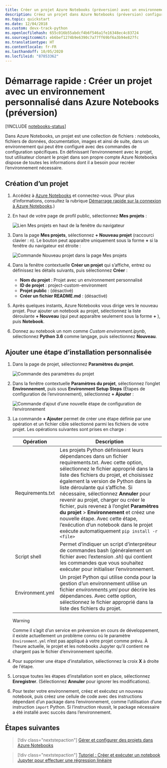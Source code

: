 ```yaml
---
title: Créer un projet Azure Notebooks (préversion) avec un environnement personnalisé
description: Créez un projet dans Azure Notebooks (préversion) configuré avec un ensemble spécifique de packages installés et de scripts de démarrage.
ms.topic: quickstart
ms.date: 12/04/2018
ms.custom: devx-track-python
ms.openlocfilehash: 655c016b55abdcf4b6f546a1fe16348ec4c83724
ms.sourcegitcommit: eb6bef1274b9e6390c7a77ff69bf6a3b94e827fc
ms.translationtype: HT
ms.contentlocale: fr-FR
ms.lasthandoff: 10/05/2020
ms.locfileid: "87853362"
---
```

# <a name="quickstart-create-a-project-with-a-custom-environment-in-azure-notebooks-preview"></a>Démarrage rapide : Créer un projet avec un environnement personnalisé dans Azure Notebooks (préversion)

[!INCLUDE [notebooks-status](../../includes/notebooks-status.md)]

Dans Azure Notebooks, un projet est une collection de fichiers : notebooks, fichiers de données, documentation, images et ainsi de suite, dans un environnement qui peut être configuré avec des commandes de configuration spécifiques. En définissant l’environnement avec le projet, tout utilisateur clonant le projet dans son propre compte Azure Notebooks dispose de toutes les informations dont il a besoin pour recréer l’environnement nécessaire.

## <a name="create-a-project"></a>Création d’un projet

1. Accédez à [Azure Notebooks](https://notebooks.azure.com) et connectez-vous. (Pour plus d’informations, consultez la rubrique [Démarrage rapide sur la connexion à Azure Notebooks](quickstart-sign-in-azure-notebooks.md).)

1. En haut de votre page de profil public, sélectionnez **Mes projets** :

    ![Lien Mes projets en haut de la fenêtre du navigateur](media/quickstarts/my-projects-link.png)

1. Dans la page **Mes projets**, sélectionnez **+ Nouveau projet** (raccourci clavier : n). Le bouton peut apparaître uniquement sous la forme **+** si la fenêtre du navigateur est étroite :

    ![Commande Nouveau projet dans la page Mes projets](media/quickstarts/new-project-command.png)

1. Dans la fenêtre contextuelle **Créer un projet** qui s’affiche, entrez ou définissez les détails suivants, puis sélectionnez **Créer** :

    - **Nom du projet** : Projet avec un environnement personnalisé
    - **ID de projet** : project-custom-environment
    - **Projet public** : (désactivé)
    - **Créer un fichier README.md** : (désactivé)

1. Après quelques instants, Azure Notebooks vous dirige vers le nouveau projet. Pour ajouter un notebook au projet, sélectionnez la liste déroulante **+ Nouveau** (qui peut apparaître seulement sous la forme **+** ), puis **Notebook**.

1. Donnez au notebook un nom comme *Custom environment.ipynb*, sélectionnez **Python 3.6** comme langage, puis sélectionnez **Nouveau**.

## <a name="add-a-custom-setup-step"></a>Ajouter une étape d’installation personnalisée

1. Dans la page de projet, sélectionnez **Paramètres du projet**.

    ![Commande des paramètres du projet](media/quickstarts/project-settings-command.png)

1. Dans la fenêtre contextuelle **Paramètres du projet**, sélectionnez l’onglet **Environnement**, puis sous **Environment Setup Steps** (Étapes de configuration de l’environnement), sélectionnez **+ Ajouter** :

    ![Commande d’ajout d’une nouvelle étape de configuration de l’environnement](media/quickstarts/environment-add-command.png)

1. La commande **+ Ajouter** permet de créer une étape définie par une opération et un fichier cible sélectionné parmi les fichiers de votre projet. Les opérations suivantes sont prises en charge :

   | Opération | Description |
   | --- | --- |
   | Requirements.txt | Les projets Python définissent leurs dépendances dans un fichier requirements.txt. Avec cette option, sélectionnez le fichier approprié dans la liste des fichiers du projet, et choisissez également la version de Python dans la liste déroulante qui s’affiche. Si nécessaire, sélectionnez **Annuler** pour revenir au projet, charger ou créer le fichier, puis revenez à l’onglet **Paramètres du projet** > **Environnement** et créez une nouvelle étape. Avec cette étape, l’exécution d’un notebook dans le projet exécute automatiquement `pip install -r <file>` |
   | Script shell | Permet d’indiquer un script d’interpréteur de commandes bash (généralement un fichier avec l’extension *.sh*) qui contient les commandes que vous souhaitez exécuter pour initialiser l’environnement. |
   | Environment.yml | Un projet Python qui utilise conda pour la gestion d’un environnement utilise un fichier *environments.yml* pour décrire les dépendances. Avec cette option, sélectionnez le fichier approprié dans la liste des fichiers du projet. |

   > [!WARNING]
   > Comme il s’agit d’un service en préversion en cours de développement, il existe actuellement un problème connu où le paramètre `Environment.yml` n’est pas appliqué à votre projet comme prévu. À l’heure actuelle, le projet et les notebooks Jupyter qu’il contient ne chargent pas le fichier d’environnement spécifié.

1. Pour supprimer une étape d’installation, sélectionnez la croix **X** à droite de l’étape.

1. Lorsque toutes les étapes d’installation sont en place, sélectionnez **Enregistrer**. (Sélectionnez **Annuler** pour ignorer les modifications).

1. Pour tester votre environnement, créez et exécutez un nouveau notebook, puis créez une cellule de code avec des instructions dépendant d’un package dans l’environnement, comme l’utilisation d’une instruction `import` Python. Si l’instruction réussit, le package nécessaire a été installé avec succès dans l’environnement.

## <a name="next-steps"></a>Étapes suivantes

> [!div class="nextstepaction"]
> [Gérer et configurer des projets dans Azure Notebooks](configure-manage-azure-notebooks-projects.md)

> [!div class="nextstepaction"]
> [Tutoriel : Créer et exécuter un notebook Jupyter pour effectuer une régression linéaire](tutorial-create-run-jupyter-notebook.md)
